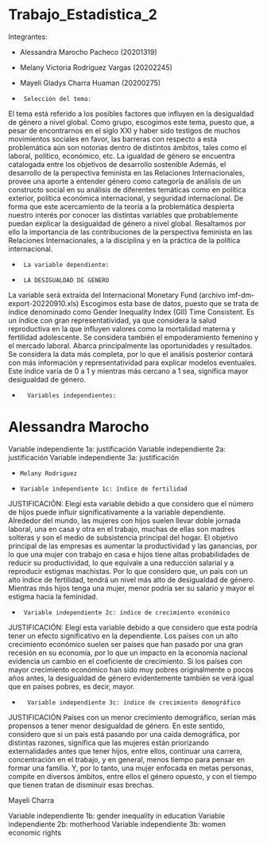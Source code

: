 # Trabajo_Estadistica_2

Integrantes: 
- Alessandra Marocho Pacheco (20201319)
- Melany Victoria Rodriguez Vargas (20202245)
- Mayeli Gladys Charra Huaman (20200275)

-      Selección del tema: 

El tema está referido a los posibles factores que influyen en la desigualdad de género a nivel global. 
Como grupo, escogimos este tema, puesto que, a pesar de encontrarnos en el siglo XXI y haber sido testigos de muchos movimientos sociales en favor, las barreras con respecto a esta problemática aún son notorias dentro de distintos ámbitos, tales como el laboral, político, económico, etc. La igualdad de género se encuentra catalogada entre los objetivos de desarrollo sostenible 
Además, el desarrollo de la perspectiva feminista en las Relaciones Internacionales, provee una aporte a entender género como categoría de análisis de un constructo social en su análisis de diferentes temáticas como en política exterior, política económica internacional, y seguridad internacional. De forma que este acercamiento de la teoría a la problemática despierta nuestro interés por conocer las distintas variables que probablemente puedan explicar la desigualdad de género a nivel global. Resaltamos por ello la importancia de las contribuciones de la perspectiva feminista en las Relaciones Internacionales, a la disciplina y en la práctica de la política internacional.


-      La variable dependiente:

-      LA DESIGUALDAD DE GÉNERO

La variable será extraída del Internacional Monetary Fund (archivo imf-dm-export-20220910.xls)
Escogimos esta base de datos, puesto que se trata de índice denominado como Gender Inequality Index (GII) Time Consistent. Es un índice con gran representatividad, ya que considera la salud reproductiva en la que influyen valores como la mortalidad materna y fertilidad adolescente. Se considera también el empoderamiento femenino y el mercado laboral. Abarca principalmente las oportunidades y resultados. Se considera la data más completa, por lo que el análisis posterior contará con más información y representatividad para explicar modelos eventuales. Este índice varía de 0 a 1 y mientras más cercano a 1 sea, significa mayor desigualdad de género.


-       Variables independientes:


# **Alessandra Marocho**

Variable independiente 1a: justificación
Variable independiente 2a: justificación
Variable independiente 3a: justificación


-     Melany Rodriguez

-     Variable independiente 1c: índice de fertilidad
JUSTIFICACIÓN:
Elegí esta variable debido a que considero que el número de hijos puede influir significativamente a la variable dependiente. Alrededor del mundo, las mujeres con hijos suelen llevar doble jornada laboral, una en casa y otra en el trabajo, muchas de ellas son madres solteras y son el medio de subsistencia principal del hogar. El objetivo principal de las empresas es aumentar la productividad y las ganancias, por lo que una mujer con trabajo en casa e hijos tiene altas probabilidades de reducir su productividad, lo que equivale a una reducción salarial y a reproducir estigmas machistas. Por lo que considero que, un país con un alto índice de fertilidad, tendrá un nivel más alto de desigualdad de género. Mientras más hijos tenga una mujer, menor podría ser su salario y mayor el estigma hacia la feminidad.



-      Variable independiente 2c: índice de crecimiento económico
JUSTIFICACIÓN:
Elegí esta variable debido a que considero que esta podría tener un efecto significativo en la dependiente. Los países con un alto crecimiento económico suelen ser países que han pasado por una gran recesión en su economía, por lo que un impacto en la economía nacional evidencia un cambio en el coeficiente de crecimiento. Si los países con mayor crecimiento económico han sido muy pobres originalmente o pocos años antes, la desigualdad de género evidentemente también se verá igual que en países pobres, es decir, mayor.



-       Variable independiente 3c: índice de crecimiento demográfico
JUSTIFICACIÓN
Países con un menor crecimiento demográfico, serían más propensos a tener menor desigualdad de género. En este sentido, considero que si un país está pasando por una caída demográfica, por distintas razones, significa que las mujeres están priorizando externalidades antes que tener hijos, entre ellos, continuar una carrera, concentración en el trabajo, y en general, menos tiempo para pensar en formar una familia. Y, por lo tanto, una mujer enfocada en metas personas, compite en diversos ámbitos, entre ellos el género opuesto, y con el tiempo que tienen tratan de disminuir esas brechas.


Mayeli Charra

Variable independiente 1b: gender inequality in education 
Variable independiente 2b: motherhood
Variable independiente 3b: women economic rights


